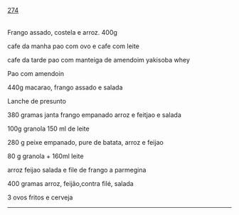 [274](https://github.com/guilhermeprokisch/ideias/issues/274) 
###### 

Frango assado, costela e arroz. 400g


cafe da manha pao com ovo e cafe com leite


cafe da tarde pao com manteiga de amendoim
yakisoba
whey


Pao com amendoin


440g macarao, frango assado e salada


Lanche de presunto


380 gramas janta frango empanado arroz e feitjao e salada


100g granola 150 ml de leite


280 g peixe empanado, pure de batata, arroz e feijao


80 g granola + 160ml leite


arroz feijao salada e file de frango a parmegina


400 gramas arroz, feijão,contra filé, salada


3 ovos fritos e cerveja

-------------------------------------------------------------------------------

